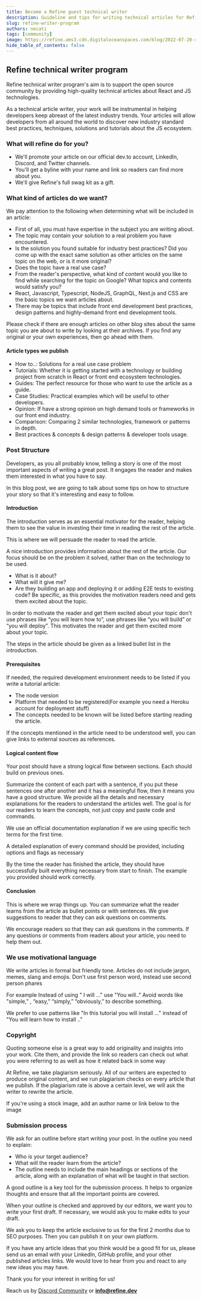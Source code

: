 ```yaml
---
title: Become a Refine guest technical writer
description: Guideline and tips for writing technical articles for Refine
slug: refine-writer-program
authors: necati
tags: [community]
image: https://refine.ams3.cdn.digitaloceanspaces.com/blog/2022-07-20-refine-writer-program/social.jpg
hide_table_of_contents: false
---
```




## Refine technical writer program

Refine technical writer program's aim is to support the open source community by providing high-quality technical articles about React and JS technologies.

As a technical article writer, your work will be instrumental in helping developers keep abreast of the latest industry trends. Your articles will allow developers from all around the world to discover new industry standard best practices, techniques, solutions and tutorials about the JS ecosystem.

<!--truncate-->


### What will refine do for you?

- We'll promote your article on our official dev.to account, LinkedIn, Discord, and Twitter channels.
- You'll get a byline with your name and link so readers can find more about you.
- We'll give Refine's full swag kit as a gift.


### What kind of articles do we want?

We pay attention to the following when determining what will be included in an article:

- First of all, you must have expertise in the subject you are writing about.
- The topic may contain your solution to a real problem you have encountered.
- Is the solution you found suitable for industry best practices? Did you come up with the exact same solution as other articles on the same topic on the web, or is it more original?
- Does the topic have a real use case?
- From the reader's perspective, what kind of content would you like to find while searching for the topic on Google? What topics and contents would satisfy you?
- React, Javascript, Typescript, NodeJS, GraphQL, Next.js and CSS are the basic topics we want articles about.
- There may be topics that include front end development best practices, design patterns and highly-demand front end development tools.

Please check if there are enough articles on other blog sites about the same topic you are about to write by looking at their archives. If you find any original or your own experiences, then go ahead with them.

#### Article types we publish

- How to..: Solutions for a real use case problem
- Tutorials: Whether it is getting started with a technology or building project from scratch in React or front end ecosystem technologies.
- Guides: The perfect resource for those who want to use the article as a guide.
- Case Studies: Practical examples which will be useful to other developers.
- Opinion: If have a strong opinion on high demand tools or frameworks in our front end industry.
- Comparison: Comparing 2 similar technologies, framework or patterns in depth.
- Best practices & concepts & design patterns & developer tools usage.

### Post Structure

Developers, as you all probably know, telling a story is one of the most important aspects of writing a great post. It engages the reader and makes them interested in what you have to say. 

In this blog post, we are going to talk about some tips on how to structure your story so that it's interesting and easy to follow.


#### Introduction

The introduction serves as an essential motivator for the reader, helping them to see the value in investing their time in reading the rest of the article.

This is where we will persuade the reader to read the article.

A nice introduction provides information about the rest of the article.
Our focus should be on the problem it solved, rather than on the technology to be used.
- What is it about? 
- What will it give me?
- Are they building an app and deploying it or adding E2E tests to existing code? Be specific, as this provides the motivation readers need and gets them excited about the topic.

In order to motivate the reader and get them excited about your topic don't use  phrases like “you will learn how to”, use phrases like “you will build” or “you will deploy”. This motivates the reader and get them excited more about your topic.

The steps in the article should be given as a linked bullet list in the introduction.


#### Prerequisites

If needed, the required development environment needs to be listed if you write a tutorial article:
- The node version
- Platform that needed to be registered(For example you need a Heroku account for deployment stuff)
- The concepts needed to be known will be listed before starting reading the article.

If the concepts mentioned in the article need to be understood well,  you can give links to external sources as references.



#### Logical content flow

Your post should have a strong logical flow between sections. Each should build on previous ones.

Summarize the content of each part with a sentence, if you put these sentences one after another and it has a meaningful flow, then it means you have a good structure. We provide all the details and necessary explanations for the readers to understand the articles well. The goal is for our readers to learn the concepts, not just copy and paste code and commands.

We use an official documentation explanation if we are using specific tech terms for the first time.

A detailed explanation of every command should be provided, including options and flags as necessary

By the time the reader has finished the article, they should have successfully built everything necessary from start to finish. The example you provided should work correctly.

#### Conclusion

This is where we wrap things up. You can summarize what the reader learns from the article as bullet points or with sentences.
We give suggestions to reader that they can ask questions on comments.

We encourage readers so that they can ask questions in the comments.
If any questions or comments from readers about your article, you need to help them out.

### We use motivational language


We write articles in formal but friendly tone. Articles do not include jargon, memes, slang and emojis.
Don't use first person word, instead use second person phares

For example Instead of using " I will ..."  use "You will.."
Avoid words like "simple,” , “easy,” “simply,” “obviously,”  to describe something.

We prefer to use patterns like  "In this tutorial you will install ..."  instead of "You will learn how to install .."

### Copyright

Quoting someone else is a great way to add originality and insights into your work. Cite them, and provide the link so readers can check out what you were referring to as well as how it related back in some way

At Refine, we take plagiarism seriously. All of our writers are expected to produce original content, and we run plagiarism checks on every article that we publish. If the plagiarism rate is above a certain level, we will ask the writer to rewrite the article.

If you're using a stock image, add an author name or link below to the image


### Submission process

We ask for an outline before start writing your post. In the outline you need to explain:
- Who is your target audience?
- What will the reader learn from the article?
- The outline needs to include the main headings or sections of the article, along with an explanation of what will be taught in that section.

A good outline is a key tool for the submission process. It helps to organize thoughts and ensure that all the important points are covered.

When your outline is checked and approved by our editors, we want you to write your first draft.
If necessary, we would ask you to make edits to your draft.

We ask you to keep the article exclusive to us for the first 2 months due to SEO purposes. Then you can publish it on your own platform.

If you have any article ideas that you think would be a good fit for us, please send us an email with your LinkedIn, GitHub profile, and your other published articles links. We would love to hear from you and react to any new ideas you may have.

 Thank you for your interest in writing for us!

Reach us by 
[Discord Community](https://discord.gg/refine) 
or
**info@refine.dev**